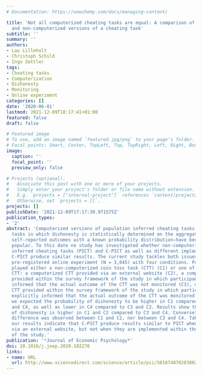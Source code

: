 ```yaml
---
# Documentation: https://wowchemy.com/docs/managing-content/

title: 'Not all computerized cheating tasks are equal: A comparison of computerized
  and non-computerized versions of a cheating task'
subtitle: ''
summary: ''
authors:
- Lau Lilleholt
- Christoph Schild
- Ingo Zettler
tags:
- Cheating tasks
- Computerization
- Dishonesty
- Monitoring
- Online experiment
categories: []
date: '2020-06-01'
lastmod: 2021-12-09T18:17:41+01:00
featured: false
draft: false

# Featured image
# To use, add an image named `featured.jpg/png` to your page's folder.
# Focal points: Smart, Center, TopLeft, Top, TopRight, Left, Right, BottomLeft, Bottom, BottomRight.
image:
  caption: ''
  focal_point: ''
  preview_only: false

# Projects (optional).
#   Associate this post with one or more of your projects.
#   Simply enter your project's folder or file name without extension.
#   E.g. `projects = ["internal-project"]` references `content/project/deep-learning/index.md`.
#   Otherwise, set `projects = []`.
projects: []
publishDate: '2021-12-09T17:17:39.971575Z'
publication_types:
- '2'
abstract: 'Computerized versions of population inferred cheating tasks (C-PICT)—i.e.,
  tasks in which dishonesty is statistically determined on the aggregate by comparing
  self-reported outcomes with a known probability distribution—have become increasingly
  popular. To this date no study has investigated whether non-computerized population
  inferred cheating tasks (PICT) and C-PICT as well as different implementations of
  C-PICT produce similar results. The current study tackles both issues via a well-powered
  pre-registered online experiment (N = 3,645) with four conditions. Participants
  played either a non-computerized coin toss task (CTT) (C1) or one of three computerized
  CTT: a computerized CTT provided via an external website (C2), a computerized CTT
  provided within the survey framework of the study in which participants were explicitly
  informed that the actual outcome of the CTT was not monitored (C3), or a computerized
  CTT provided within the survey framework of the study in which participants were
  explicitly informed that the actual outcome of the CTT was monitored (C4). A priori
  we expected the probability of dishonesty to be higher in C1 compared to C2, C3,
  and C4, as well as lower in C4 compared to C3 and C2. Results show that the probability
  of dishonesty is higher in C1 and C2 compared to C3 and C4. Conversely, no significant
  difference was observed between C1 and C2, nor between C3 and C4. Taken together,
  our results indicate that C-PICT produce results similar to PICT when they are provided
  via an external website, but not when they are implemented within the survey framework
  of the study.'
publication: '*Journal of Economic Psychology*'
doi: 10.1016/j.joep.2020.102270
links:
- name: URL
  url: http://www.sciencedirect.com/science/article/pii/S0167487020300271
---
```

